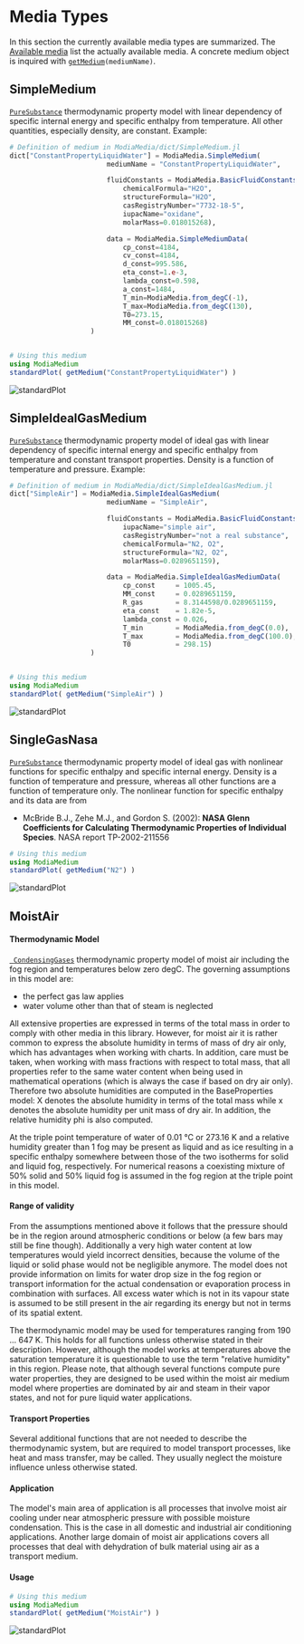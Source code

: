 ﻿# Media Types

In this section the currently available media types are summarized.
The [Available media](@ref) list the actually available media.
A concrete medium object is inquired with [`getMedium`](@ref)`(mediumName)`.


## SimpleMedium

[`PureSubstance`](@ref) thermodynamic property model with linear dependency of specific internal energy and specific enthalpy
from temperature. All other quantities, especially density, are constant. Example:

```julia
# Definition of medium in ModiaMedia/dict/SimpleMedium.jl
dict["ConstantPropertyLiquidWater"] = ModiaMedia.SimpleMedium(
                        mediumName = "ConstantPropertyLiquidWater",

                        fluidConstants = ModiaMedia.BasicFluidConstants(
                            chemicalFormula="H2O",
                            structureFormula="H2O",
                            casRegistryNumber="7732-18-5",
                            iupacName="oxidane",
                            molarMass=0.018015268),

                        data = ModiaMedia.SimpleMediumData(
                            cp_const=4184,
                            cv_const=4184,
                            d_const=995.586,
                            eta_const=1.e-3,
                            lambda_const=0.598,
                            a_const=1484,
                            T_min=ModiaMedia.from_degC(-1),
                            T_max=ModiaMedia.from_degC(130),
                            T0=273.15,
                            MM_const=0.018015268)
                    )


# Using this medium
using ModiaMedium
standardPlot( getMedium("ConstantPropertyLiquidWater") )
```

![standardPlot](../../resources/images/ConstantPropertyLiquidWater.png)



## SimpleIdealGasMedium

[`PureSubstance`](@ref) thermodynamic property model of ideal gas with linear dependency of specific
internal energy and specific enthalpy from temperature and constant transport
properties. Density is a function of temperature and pressure.
Example:

```julia
# Definition of medium in ModiaMedia/dict/SimpleIdealGasMedium.jl
dict["SimpleAir"] = ModiaMedia.SimpleIdealGasMedium(
                        mediumName = "SimpleAir",

                        fluidConstants = ModiaMedia.BasicFluidConstants(
                            iupacName="simple air",
                            casRegistryNumber="not a real substance",
                            chemicalFormula="N2, O2",
                            structureFormula="N2, O2",
                            molarMass=0.0289651159),

                        data = ModiaMedia.SimpleIdealGasMediumData(
                            cp_const     = 1005.45,
                            MM_const     = 0.0289651159,
                            R_gas        = 8.3144598/0.0289651159,
                            eta_const    = 1.82e-5,
                            lambda_const = 0.026,
                            T_min        = ModiaMedia.from_degC(0.0),
                            T_max        = ModiaMedia.from_degC(100.0),
                            T0           = 298.15)
                    )


# Using this medium
using ModiaMedium
standardPlot( getMedium("SimpleAir") )
```

![standardPlot](../../resources/images/SimpleAir.png)



## SingleGasNasa

[`PureSubstance`](@ref) thermodynamic property model of ideal gas with nonlinear functions for
specific enthalpy and specific internal energy.
Density is a function of temperature and pressure, whereas all other functions
are a function of temperature only. The nonlinear function for specific enthalpy
and its data are from

- McBride B.J., Zehe M.J., and Gordon S. (2002):
  **NASA Glenn Coefficients for Calculating Thermodynamic Properties of Individual Species**.
  NASA report TP-2002-211556

```julia
# Using this medium
using ModiaMedium
standardPlot( getMedium("N2") )
```

![standardPlot](../../resources/images/N2.png)


## MoistAir

#### Thermodynamic Model

[` CondensingGases`](@ref) thermodynamic property model of moist air including the
fog region and temperatures below zero degC. The governing assumptions in this model are:

- the perfect gas law applies
- water volume other than that of steam is neglected

All extensive properties are expressed in terms of the total mass in order to comply with other media in this library. However, for moist air it is rather common to express the absolute humidity in terms of mass of dry air only, which has advantages when working with charts. In addition, care must be taken, when working with mass fractions with respect to total mass, that all properties refer to the same water content when being used in mathematical operations (which is always the case if based on dry air only). Therefore two absolute humidities are computed in the BaseProperties model: X denotes the absolute humidity in terms of the total mass while x denotes the absolute humidity per unit mass of dry air. In addition, the relative humidity phi is also computed.

At the triple point temperature of water of 0.01 °C or 273.16 K and a relative humidity greater than 1 fog may be present as liquid and as ice resulting in a specific enthalpy somewhere between those of the two isotherms for solid and liquid fog, respectively. For numerical reasons a coexisting mixture of 50% solid and 50% liquid fog is assumed in the fog region at the triple point in this model.


#### Range of validity

From the assumptions mentioned above it follows that the pressure should be in the region around atmospheric conditions or below (a few bars may still be fine though). Additionally a very high water content at low temperatures would yield incorrect densities, because the volume of the liquid or solid phase would not be negligible anymore. The model does not provide information on limits for water drop size in the fog region or transport information for the actual condensation or evaporation process in combination with surfaces. All excess water which is not in its vapour state is assumed to be still present in the air regarding its energy but not in terms of its spatial extent.

The thermodynamic model may be used for temperatures ranging from 190 ... 647 K. This holds for all functions unless otherwise stated in their description. However, although the model works at temperatures above the saturation temperature it is questionable to use the term "relative humidity" in this region. Please note, that although several functions compute pure water properties, they are designed to be used within the moist air medium model where properties are dominated by air and steam in their vapor states, and not for pure liquid water applications.


#### Transport Properties
Several additional functions that are not needed to describe the thermodynamic system, but are required to model transport processes, like heat and mass transfer, may be called. They usually neglect the moisture influence unless otherwise stated.


#### Application

The model's main area of application is all processes that involve moist air cooling under near atmospheric pressure with possible moisture condensation. This is the case in all domestic and industrial air conditioning applications. Another large domain of moist air applications covers all processes that deal with dehydration of bulk material using air as a transport medium.


#### Usage

```julia
# Using this medium
using ModiaMedium
standardPlot( getMedium("MoistAir") )
```

![standardPlot](../../resources/images/MoistAir.png)

